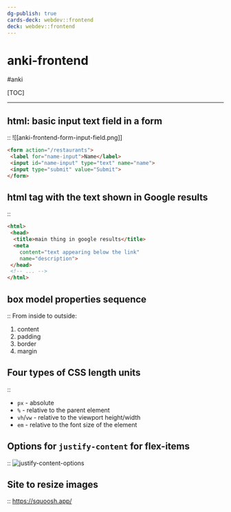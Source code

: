 ```yaml
---
dg-publish: true
cards-deck: webdev::frontend
deck: webdev::frontend
---
```

# anki-frontend

#anki

[TOC]

---

<!-- basicblock-start oid="ObssOinCxWD1REOIvOdP0w2G" -->
## html: basic input text field in a form
::
![[anki-frontend-form-input-field.png]]
```html
<form action="/restaurants">
 <label for="name-input">Name</label>
 <input id="name-input" type="text" name="name">
 <input type="submit" value="Submit">
</form>
```
<!-- basicblock-end -->


<!-- basicblock-start oid="ObsqI5i6Q4Ee9bl1f74LbBxD" -->
## html tag with the text shown in Google results
::
```html
<html>
 <head>
  <title>main thing in google results</title>
  <meta
    content="text appearing below the link"
    name="description">
 </head>
 <!-- ... -->
</html>
```
<!-- basicblock-end -->


<!-- basicblock-start oid="ObszTuAPYmZkGmLcFTcOyNgS" -->
## box model properties sequence
::
From inside to outside:

1. content
2. padding
3. border
4. margin
<!-- basicblock-end -->


<!-- basicblock-start oid="ObsjVkANSmhyTnn0rKW2EYat" -->
## Four types of CSS length units
::
- `px` - absolute
- `%` - relative to the parent element
- `vh`/`vw` - relative to the viewport height/width
- `em` - relative to the font size of the element
<!-- basicblock-end -->

<!-- basicblock-start oid="ObsMB508m2FcU4BZ5E6n1uBZ" -->
## Options for `justify-content` for flex-items
::
![justify-content-options](flexbox-justify-content-options.png)
<!-- basicblock-end -->

<!-- basicblock-start oid="Obse5HLKu3RTItVdGhb7eSs4" -->
## Site to resize images
::
<https://squoosh.app/>
<!-- basicblock-end -->

